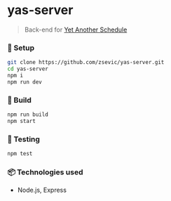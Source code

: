 # yas-server

> Back-end for [Yet Another Schedule](https://github.com/zsevic/yas)

### :wrench: Setup

```bash
git clone https://github.com/zsevic/yas-server.git
cd yas-server
npm i
npm run dev
```

### :construction_worker: Build

```bash
npm run build
npm start
```

### :rotating_light: Testing

```bash
npm test
```

### :package: Technologies used

* Node.js, Express
